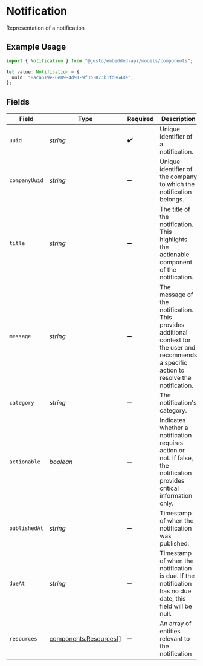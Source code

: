 # Notification

Representation of a notification

## Example Usage

```typescript
import { Notification } from "@gusto/embedded-api/models/components";

let value: Notification = {
  uuid: "8aca619e-6e89-4d91-9f3b-873b1fd8648e",
};
```

## Fields

| Field                                                                                                                                        | Type                                                                                                                                         | Required                                                                                                                                     | Description                                                                                                                                  |
| -------------------------------------------------------------------------------------------------------------------------------------------- | -------------------------------------------------------------------------------------------------------------------------------------------- | -------------------------------------------------------------------------------------------------------------------------------------------- | -------------------------------------------------------------------------------------------------------------------------------------------- |
| `uuid`                                                                                                                                       | *string*                                                                                                                                     | :heavy_check_mark:                                                                                                                           | Unique identifier of a notification.                                                                                                         |
| `companyUuid`                                                                                                                                | *string*                                                                                                                                     | :heavy_minus_sign:                                                                                                                           | Unique identifier of the company to which the notification belongs.                                                                          |
| `title`                                                                                                                                      | *string*                                                                                                                                     | :heavy_minus_sign:                                                                                                                           | The title of the notification. This highlights the actionable component of the notification.                                                 |
| `message`                                                                                                                                    | *string*                                                                                                                                     | :heavy_minus_sign:                                                                                                                           | The message of the notification. This provides additional context for the user and recommends a specific action to resolve the notification. |
| `category`                                                                                                                                   | *string*                                                                                                                                     | :heavy_minus_sign:                                                                                                                           | The notification's category.                                                                                                                 |
| `actionable`                                                                                                                                 | *boolean*                                                                                                                                    | :heavy_minus_sign:                                                                                                                           | Indicates whether a notification requires action or not. If false, the notification provides critical information only.                      |
| `publishedAt`                                                                                                                                | *string*                                                                                                                                     | :heavy_minus_sign:                                                                                                                           | Timestamp of when the notification was published.                                                                                            |
| `dueAt`                                                                                                                                      | *string*                                                                                                                                     | :heavy_minus_sign:                                                                                                                           | Timestamp of when the notification is due. If the notification has no due date, this field will be null.                                     |
| `resources`                                                                                                                                  | [components.Resources](../../models/components/resources.md)[]                                                                               | :heavy_minus_sign:                                                                                                                           | An array of entities relevant to the notification                                                                                            |